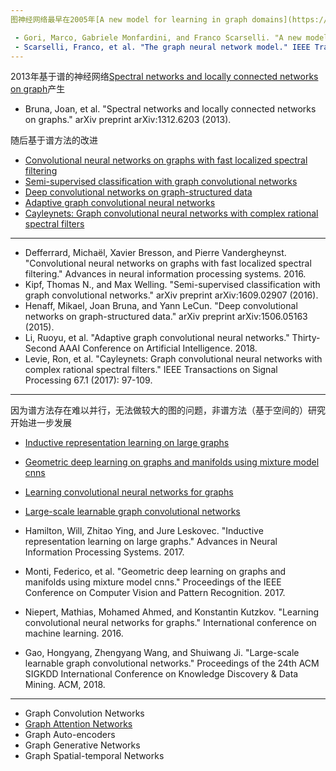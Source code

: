 ```yaml
---
图神经网络最早在2005年[A new model for learning in graph domains](https://ieeexplore.ieee.org/stamp/stamp.jsp?tp=&arnumber=1555942)和2009年[The graph neural network model](https://repository.hkbu.edu.hk/cgi/viewcontent.cgi?article=1000&context=vprd_ja)的两篇论文中提出。

 - Gori, Marco, Gabriele Monfardini, and Franco Scarselli. "A new model for learning in graph domains." Proceedings. 2005 IEEE International Joint Conference on Neural Networks, 2005.. Vol. 2. IEEE, 2005.
 - Scarselli, Franco, et al. "The graph neural network model." IEEE Transactions on Neural Networks 20.1 (2009): 61-80.
---
```

2013年基于谱的神经网络[Spectral networks and locally connected networks on graph](https://arxiv.org/pdf/1312.6203.pdf)产生

- Bruna, Joan, et al. "Spectral networks and locally connected networks on graphs." arXiv preprint arXiv:1312.6203 (2013).

随后基于谱方法的改进

 - [Convolutional neural networks on graphs with fast localized spectral filtering](http://papers.nips.cc/paper/6081-convolutional-neural-networks-on-graphs-with-fast-localized-spectral-filtering.pdf)
 - [Semi-supervised classification with graph convolutional networks](https://arxiv.org/pdf/1609.02907.pdf)
 - [Deep convolutional networks on graph-structured data](https://arxiv.org/pdf/1506.05163)
 - [Adaptive graph convolutional neural networks](https://www.aaai.org/ocs/index.php/AAAI/AAAI18/paper/viewPDFInterstitial/16642/16554)
 - [Cayleynets: Graph convolutional neural networks with complex rational spectral filters](https://arxiv.org/pdf/1705.07664.pdf)
---

 - Defferrard, Michaël, Xavier Bresson, and Pierre Vandergheynst. "Convolutional neural networks on graphs with fast localized spectral filtering." Advances in neural information processing systems. 2016.
 - Kipf, Thomas N., and Max Welling. "Semi-supervised classification with graph convolutional networks." arXiv preprint arXiv:1609.02907 (2016).
 - Henaff, Mikael, Joan Bruna, and Yann LeCun. "Deep convolutional networks on graph-structured data." arXiv preprint arXiv:1506.05163 (2015).
 - Li, Ruoyu, et al. "Adaptive graph convolutional neural networks." Thirty-Second AAAI Conference on Artificial Intelligence. 2018.
 - Levie, Ron, et al. "Cayleynets: Graph convolutional neural networks with complex rational spectral filters." IEEE Transactions on Signal Processing 67.1 (2017): 97-109.

 ---

因为谱方法存在难以并行，无法做较大的图的问题，非谱方法（基于空间的）研究开始进一步发展

 - [Inductive representation learning on large graphs](https://papers.nips.cc/paper/6703-inductive-representation-learning-on-large-graphs.pdf)
 - [Geometric deep learning on graphs and manifolds using mixture model cnns](http://openaccess.thecvf.com/content_cvpr_2017/papers/Monti_Geometric_Deep_Learning_CVPR_2017_paper.pdf)
 - [Learning convolutional neural networks for graphs](http://211.81.63.130/cloud/211.81.63.2/cache/3/03/proceedings.mlr.press/cb5795e96aa42362f86e2ba3a13c32af/niepert16.pdf)
 - [Large-scale learnable graph convolutional networks](https://arxiv.org/pdf/1808.03965.pdf)

 - Hamilton, Will, Zhitao Ying, and Jure Leskovec. "Inductive representation learning on large graphs." Advances in Neural Information Processing Systems. 2017.
 - Monti, Federico, et al. "Geometric deep learning on graphs and manifolds using mixture model cnns." Proceedings of the IEEE Conference on Computer Vision and Pattern Recognition. 2017.
 - Niepert, Mathias, Mohamed Ahmed, and Konstantin Kutzkov. "Learning convolutional neural networks for graphs." International conference on machine learning. 2016.
 - Gao, Hongyang, Zhengyang Wang, and Shuiwang Ji. "Large-scale learnable graph convolutional networks." Proceedings of the 24th ACM SIGKDD International Conference on Knowledge Discovery & Data Mining. ACM, 2018.


 ---

  - Graph Convolution Networks
  - [Graph Attention Networks](https://arxiv.org/pdf/1710.10903.pdf)
  - Graph Auto-encoders
  - Graph Generative Networks
  - Graph Spatial-temporal Networks